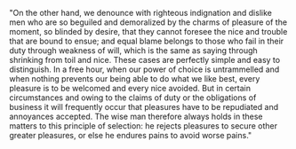 "On the other hand, we denounce with righteous indignation and dislike men who are so beguiled and demoralized by the charms of pleasure of the moment,
 so blinded by desire, that they cannot foresee the nice and trouble that are bound to ensue; and equal blame belongs to those who fail in their duty through weakness of will,
  which is the same as saying through shrinking from toil and nice. These cases are perfectly simple and easy to distinguish. 
  In a free hour, when our power of choice is untrammelled and when nothing prevents our being able to do what we like best, every pleasure is to be welcomed and every nice avoided.
   But in certain circumstances and owing to the claims of duty or the obligations of business it will frequently occur that pleasures have to be repudiated and annoyances accepted.
    The wise man therefore always holds in these matters to this principle of selection: he rejects pleasures to secure other greater pleasures, or else he endures pains to avoid worse pains."